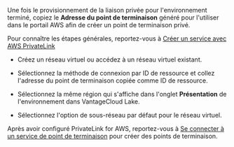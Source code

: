 Une fois le provisionnement de la liaison privée pour l'environnement terminé, copiez le **Adresse du point de terminaison** généré pour l'utiliser dans le portail AWS afin de créer un point de terminaison privé.

Pour connaître les étapes générales, reportez-vous à [Créer un service avec AWS PrivateLink](create-endpoint-service.)

-   Créez un réseau virtuel ou accédez à un réseau virtuel existant.

-   Sélectionnez la méthode de connexion par ID de ressource et collez l'adresse du point de terminaison copiée comme ID de ressource.

-   Sélectionnez la même région qui s'affiche dans l'onglet **Présentation** de l'environnement dans VantageCloud Lake.

-   Sélectionnez l'option de sous-réseau par défaut pour le réseau virtuel.

Après avoir configuré PrivateLink for AWS, reportez-vous à [Se connecter à un service de point de terminaison](https://docs.aws.amazon.com/vpc/latest/privatelink/create-endpoint-service.html#share-endpoint-service) pour créer des points de terminaison.
